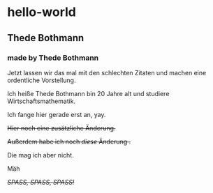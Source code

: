 # hello-world

## Thede Bothmann

### made by Thede Bothmann

Jetzt lassen wir das mal mit den schlechten Zitaten und machen eine ordentliche Vorstellung.

Ich heiße Thede Bothmann bin 20 Jahre alt und studiere Wirtschaftsmathematik.

Ich fange hier gerade erst an, yay.

~~Hier noch eine zusätzliche Änderung.~~

~~Außerdem habe ich noch *diese* Änderung .~~

Die mag ich aber nicht.

Mäh

~~*SPASS, SPASS, SPASS!*~~